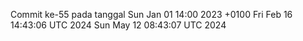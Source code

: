 Commit ke-55 pada tanggal Sun Jan 01 14:00 2023 +0100
Fri Feb 16 14:43:06 UTC 2024
Sun May 12 08:43:07 UTC 2024
